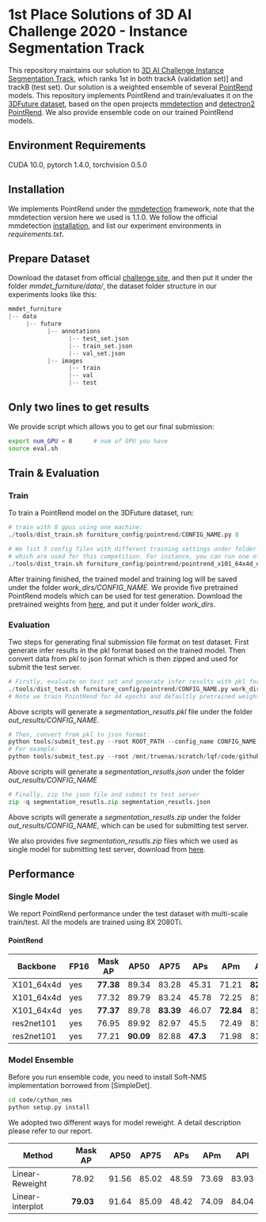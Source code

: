 # 1st Place Solutions of 3D AI Challenge 2020 - Instance Segmentation Track

This repository maintains our solution to [3D AI Challenge Instance Segmentation Track](), which ranks 1st in both trackA (validation set)] and trackB (test set). 
Our solution is a weighted ensemble of several [PointRend]() models. This repository implements PointRend and train/evaluates it on the [3DFuture dataset](), 
based on the open projects [mmdetection]() and [detectron2 PointRend](). We also provide ensemble code on our trained PointRend models.

## Environment Requirements

CUDA 10.0, pytorch 1.4.0, torchvision 0.5.0

## Installation
We implements PointRend under the [mmdetection]() framework, note that the mmdetection version here we used is 1.1.0.
We follow the official mmdetection [installation](), and list our experiment environments in *requirements.txt*.

## Prepare Dataset
Download the dataset from official [challenge site](), and then put it under the folder *mmdet_furniture/data/*, 
the dataset folder structure in our experiments looks like this:
```python
mmdet_furniture
|-- data
     |-- future
           |-- annotations
                 |-- test_set.json 
                 |-- train_set.json  
                 |-- val_set.json
           |-- images
                 |-- train
                 |-- val
                 |-- test
```

## Only two lines to get results

We provide script which allows you to get our final submission:
```bash
export num_GPU = 8      # num of GPU you have
source eval.sh
```

## Train & Evaluation
### Train
To train a PointRend model on the 3DFuture dataset, run:
```python
# train with 8 gpus using one machine:
./tools/dist_train.sh furniture_config/pointrend/CONFIG_NAME.py 8 

# We list 5 config files with different training settings under folder furniture_config/pointrend/, 
# which are used for this competition. For instance, you can run one of the configs like this:
./tools/dist_train.sh furniture_config/pointrend/pointrend_x101_64x4d_dcn_fpn_fp16_p2p6.py 8 
```
After training finished, the trained model and training log will be saved under the folder *work_dirs/CONFIG_NAME.*
We provide five pretrained PointRend models which can be used for test generation. Download the pretrained weights from [here](https://1drv.ms/u/s!AhNcLYzCx6CCjRTxYvDMYc4pKN_g?e=vI4XHs),
and put it under folder *work_dirs*.

### Evaluation
Two steps for generating final submission file format on test dataset.
First generate infer results in the pkl format based on the trained model.
Then convert data from pkl to json format which is then zipped and used for submit the test server. 

```python
# Firstly, evaluate on test set and generate infer results with pkl format:
./tools/dist_test.sh furniture_config/pointrend/CONFIG_NAME.py work_dirs/CONFIG_NAME/epoch_44.pth 8 --out out_results/CONFIG_NAME/segmentation_resutls.pkl
# Note we train PointRend for 44 epochs and defaultly pretrained weights of the last epoch are used for infer.
```
Above scripts will generate a *segmentation_resutls.pkl* file under the folder *out_results/CONFIG_NAME*.

```python
# Then, convert from pkl to json format:
python tools/submit_test.py --root ROOT_PATH --config_name CONFIG_NAME  # ROOT_PATH: absolute file path for project mmdet_furniture 
# For example:
python tools/submit_test.py --root /mnt/truenas/scratch/lqf/code/github/delete_test/3DFuture_ins_seg/mmdet_furniture/ --config_name pointrend_x101_64x4d_dcn_fpnbfp_fp16_p2p6_enrichfeat
```
Above scripts will generate a *segmentation_resutls.json* under the folder *out_results/CONFIG_NAME*


```python
# Finally, zip the json file and submit to test server
zip -q segmentation_resutls.zip segmentation_resutls.json
```
Above scripts will generate a *segmentation_resutls.zip* under the folder *out_results/CONFIG_NAME*, which can be used for submitting test server.

We also provides five *segmentation_resutls.zip* files which we used as single model for submitting test server, download from [here]().

## Performance
### Single Model
We report PointRend performance under the test dataset with multi-scale train/test. All the models are trained using 8X 2080Ti.
#### PointRend
Backbone | FP16 | Mask AP | AP50 | AP75 | APs | APm | APl | config| pretrained |
--------- | --------- | ---------- | ---------| ----------| ----------| ---------| -----------| -----------| -----------
X101_64x4d|yes|**77.38**|89.34|83.28|45.31|	71.21|**82.24**|pointrend_x101_64x4d_dcn_fpn_fp16_p2p6|[link]()
X101_64x4d|yes|77.32|89.79|83.24|45.78|	72.25|81.7|pointrend_x101_64x4d_dcn_fpnbfp_fp16_p2p6_lr001|[link]()
X101_64x4d|yes|**77.37**|89.78|**83.39**|46.07|**72.84**|81.68|pointrend_x101_64x4d_dcn_fpnbfp_fp16_p2p6_enrichfeat|[link]()
res2net101|yes|76.95|89.92|82.97|45.5|72.49|81.71|pointrend_res2net101_dcn_fpnbfp2repeat_p2p6_fp16_enrichfeat_largeboxalign|[link]()
res2net101|yes|77.21|**90.09**|82.88|**47.3**|71.98|81.97|pointrend_res2net101_dcn_fpnbfp_fp16_p2p6_enrichfeat|[link]()


### Model Ensemble

Before you run ensemble code, you need to install Soft-NMS implementation borrowed from [SimpleDet].
```bash
cd code/cython_nms
python setup.py install
```

We adopted two different ways for model reweight. A detail description please refer to our report.

Method   | Mask AP | AP50 | AP75 | APs | APm | APl |
---------| ------- | -----| -----| ----| ----| ----|
Linear-Reweight | 78.92 | 91.56 | 85.02 | 48.59 | 73.69 | 83.93 |
Linear-interplot | **79.03** | 91.64 | 85.09 | 48.42 | 74.09 | 84.04|

